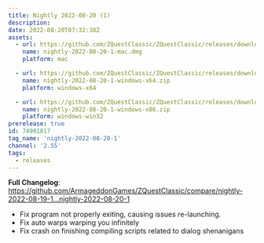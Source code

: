```yaml
---
title: Nightly 2022-08-20 (1)
description: 
date: 2022-08-20T07:32:38Z
assets: 
  - url: https://github.com/ZQuestClassic/ZQuestClassic/releases/download/nightly-2022-08-20-1/nightly-2022-08-20-1-mac.dmg
    name: nightly-2022-08-20-1-mac.dmg
    platform: mac

  - url: https://github.com/ZQuestClassic/ZQuestClassic/releases/download/nightly-2022-08-20-1/nightly-2022-08-20-1-windows-x64.zip
    name: nightly-2022-08-20-1-windows-x64.zip
    platform: windows-x64

  - url: https://github.com/ZQuestClassic/ZQuestClassic/releases/download/nightly-2022-08-20-1/nightly-2022-08-20-1-windows-x86.zip
    name: nightly-2022-08-20-1-windows-x86.zip
    platform: windows-win32
prerelease: true
id: 74901817
tag_name: 'nightly-2022-08-20-1'
channel: '2.55'
tags:
  - releases
---
```


**Full Changelog**: https://github.com/ArmageddonGames/ZQuestClassic/compare/nightly-2022-08-19-1...nightly-2022-08-20-1

- Fix program not properly exiting, causing issues re-launching.
- Fix auto warps warping you infinitely
- Fix crash on finishing compiling scripts related to dialog shenanigans
